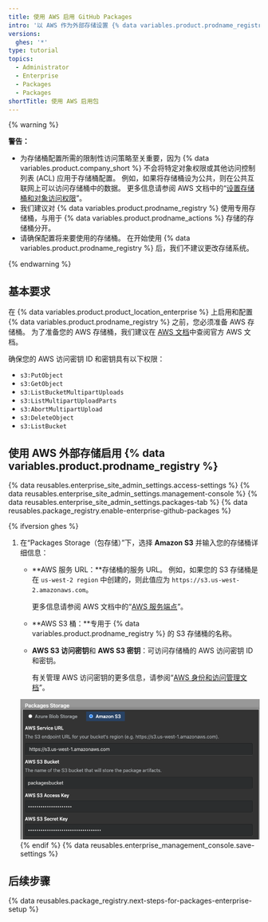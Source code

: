 ```yaml
---
title: 使用 AWS 启用 GitHub Packages
intro: '以 AWS 作为外部存储设置 {% data variables.product.prodname_registry %} 。'
versions:
  ghes: '*'
type: tutorial
topics:
  - Administrator
  - Enterprise
  - Packages
  - Packages
shortTitle: 使用 AWS 启用包
---
```


{% warning %}

**警告：**
- 为存储桶配置所需的限制性访问策略至关重要，因为 {% data variables.product.company_short %} 不会将特定对象权限或其他访问控制列表 (ACL) 应用于存储桶配置。 例如，如果将存储桶设为公共，则在公共互联网上可以访问存储桶中的数据。 更多信息请参阅 AWS 文档中的“[设置存储桶和对象访问权限](https://docs.aws.amazon.com/AmazonS3/latest/user-guide/set-permissions.html)”。
- 我们建议对 {% data variables.product.prodname_registry %} 使用专用存储桶，与用于 {% data variables.product.prodname_actions %} 存储的存储桶分开。
- 请确保配置将来要使用的存储桶。 在开始使用 {% data variables.product.prodname_registry %} 后，我们不建议更改存储系统。

{% endwarning %}

## 基本要求

在 {% data variables.product.product_location_enterprise %} 上启用和配置 {% data variables.product.prodname_registry %} 之前，您必须准备 AWS 存储桶。 为了准备您的 AWS 存储桶，我们建议在 [AWS 文档](https://docs.aws.amazon.com/index.html)中查阅官方 AWS 文档。

确保您的 AWS 访问密钥 ID 和密钥具有以下权限：
  - `s3:PutObject`
  - `s3:GetObject`
  - `s3:ListBucketMultipartUploads`
  - `s3:ListMultipartUploadParts`
  - `s3:AbortMultipartUpload`
  - `s3:DeleteObject`
  - `s3:ListBucket`

## 使用 AWS 外部存储启用 {% data variables.product.prodname_registry %}

{% data reusables.enterprise_site_admin_settings.access-settings %}
{% data reusables.enterprise_site_admin_settings.management-console %}
{% data reusables.enterprise_site_admin_settings.packages-tab %}
{% data reusables.package_registry.enable-enterprise-github-packages %}

{% ifversion ghes %}
1. 在“Packages Storage（包存储）”下，选择 **Amazon S3** 并输入您的存储桶详细信息：
    - **AWS 服务 URL：**存储桶的服务 URL。 例如，如果您的 S3 存储桶是在 `us-west-2 region` 中创建的，则此值应为 `https://s3.us-west-2.amazonaws.com`。

      更多信息请参阅 AWS 文档中的“[AWS 服务端点](https://docs.aws.amazon.com/general/latest/gr/rande.html)”。

    - **AWS S3 桶：**专用于 {% data variables.product.prodname_registry %} 的 S3 存储桶的名称。
    - **AWS S3 访问密钥**和 **AWS S3 密钥**：可访问存储桶的 AWS 访问密钥 ID 和密钥。

      有关管理 AWS 访问密钥的更多信息，请参阅“[AWS 身份和访问管理文档](https://docs.aws.amazon.com/iam/index.html)”。

    ![S3 AWS 桶详细信息的输入框](/assets/images/help/package-registry/s3-aws-storage-bucket-details.png)
{% endif %}
{% data reusables.enterprise_management_console.save-settings %}

## 后续步骤

{% data reusables.package_registry.next-steps-for-packages-enterprise-setup %}
